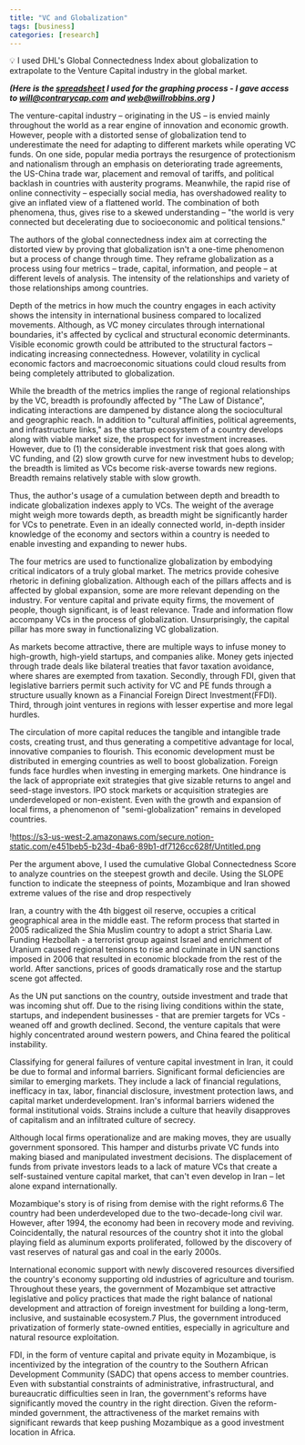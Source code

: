 ```yaml
---
title: "VC and Globalization"
tags: [business]
categories: [research]
---
```


<aside>
💡 I used DHL's Global Connectedness Index about globalization to extrapolate to the Venture Capital industry in the global market.

</aside>

***(Here is the [spreadsheet](https://docs.google.com/spreadsheets/d/1W9slTx1hY4BK7HC6NdAoeVuwZO0c_q0D-QGF9vfSEg0/edit?usp=sharing) I used for the graphing process - I gave access to [will@contrarycap.com](mailto:will@contrarycap.com) and [web@willrobbins.org](mailto:web@willrobbins.org) )*** 

The venture-capital industry – originating in the US – is envied mainly throughout the world as a rear engine of innovation and economic growth. However, people with a distorted sense of globalization tend to underestimate the need for adapting to different markets while operating VC funds. On one side, popular media portrays the resurgence of protectionism and nationalism through an emphasis on deteriorating trade agreements, the US-China trade war, placement and removal of tariffs, and political backlash in countries with austerity programs. Meanwhile, the rapid rise of online connectivity – especially social media, has overshadowed reality to give an inflated view of a flattened world. The combination of both phenomena, thus, gives rise to a skewed understanding – "the world is very connected but decelerating due to socioeconomic and political tensions." 

The authors of the global connectedness index aim at correcting the distorted view by proving that globalization isn't a one-time phenomenon but a process of change through time. They reframe globalization as a process using four metrics – trade, capital, information, and people – at different levels of analysis. The intensity of the relationships and variety of those relationships among countries.

Depth of the metrics in how much the country engages in each activity shows the intensity in international business compared to localized movements. Although, as VC money circulates through international boundaries, it's affected by cyclical and structural economic determinants. Visible economic growth could be attributed to the structural factors – indicating increasing connectedness. However, volatility in cyclical economic factors and macroeconomic situations could cloud results from being completely attributed to globalization.

While the breadth of the metrics implies the range of regional relationships by the VC, breadth is profoundly affected by "The Law of Distance", indicating interactions are dampened by distance along the sociocultural and geographic reach. In addition to "cultural affinities, political agreements, and infrastructure links," as the startup ecosystem of a country develops along with viable market size, the prospect for investment increases. However, due to (1) the considerable investment risk that goes along with VC funding, and (2) slow growth curve for new investment hubs to develop; the breadth is limited as VCs become risk-averse towards new regions. Breadth remains relatively stable with slow growth.

Thus, the author's usage of a cumulation between depth and breadth to indicate globalization indexes apply to VCs. The weight of the average might weigh more towards depth, as breadth might be significantly harder for VCs to penetrate. Even in an ideally connected world, in-depth insider knowledge of the economy and sectors within a country is needed to enable investing and expanding to newer hubs.

The four metrics are used to functionalize globalization by embodying critical indicators of a truly global market. The metrics provide cohesive rhetoric in defining globalization. Although each of the pillars affects and is affected by global expansion, some are more relevant depending on the industry. For venture capital and private equity firms, the movement of people, though significant, is of least relevance. Trade and information flow accompany VCs in the process of globalization. Unsurprisingly, the capital pillar has more sway in functionalizing VC globalization.

As markets become attractive, there are multiple ways to infuse money to high-growth, high-yield startups, and companies alike. Money gets injected through trade deals like bilateral treaties that favor taxation avoidance, where shares are exempted from taxation. Secondly, through FDI, given that legislative barriers permit such activity for VC and PE funds through a structure usually known as a Financial Foreign Direct Investment(FFDI). Third, through joint ventures in regions with lesser expertise and more legal hurdles.

The circulation of more capital reduces the tangible and intangible trade costs, creating trust, and thus generating a competitive advantage for local, innovative companies to flourish. This economic development must be distributed in emerging countries as well to boost globalization. Foreign funds face hurdles when investing in emerging markets. One hindrance is the lack of appropriate exit strategies that give sizable returns to angel and seed-stage investors. IPO stock markets or acquisition strategies are underdeveloped or non-existent. Even with the growth and expansion of local firms, a phenomenon of "semi-globalization" remains in developed countries.

!https://s3-us-west-2.amazonaws.com/secure.notion-static.com/e451beb5-b23d-4ba6-89b1-df7126cc628f/Untitled.png

 

Per the argument above, I used the cumulative Global Connectedness Score to analyze countries on the steepest growth and decile. Using the SLOPE function to indicate the steepness of points, Mozambique and Iran showed extreme values of the rise and drop respectively

Iran, a country with the 4th biggest oil reserve, occupies a critical geographical area in the middle east. The reform process that started in 2005 radicalized the Shia Muslim country to adopt a strict Sharia Law. Funding Hezbollah - a terrorist group against Israel and enrichment of Uranium caused regional tensions to rise and culminate in UN sanctions imposed in 2006 that resulted in economic blockade from the rest of the world. After sanctions, prices of goods dramatically rose and the startup scene got affected.

As the UN put sanctions on the country, outside investment and trade that was incoming shut off. Due to the rising living conditions within the state, startups, and independent businesses - that are premier targets for VCs - weaned off and growth declined. Second, the venture capitals that were highly concentrated around western powers, and China feared the political instability.

Classifying for general failures of venture capital investment in Iran, it could be due to formal and informal barriers. Significant formal deficiencies are similar to emerging markets. They include a lack of financial regulations, inefficacy in tax, labor, financial disclosure, investment protection laws, and capital market underdevelopment. Iran's informal barriers widened the formal institutional voids. Strains include a culture that heavily disapproves of capitalism and an infiltrated culture of secrecy.

Although local firms operationalize and are making moves, they are usually government sponsored. This hamper and disturbs private VC funds into making biased and manipulated investment decisions. The displacement of funds from private investors leads to a lack of mature VCs that create a self-sustained venture capital market, that can't even develop in Iran – let alone expand internationally.

Mozambique's story is of rising from demise with the right reforms.6 The country had been underdeveloped due to the two-decade-long civil war. However, after 1994, the economy had been in recovery mode and reviving. Coincidentally, the natural resources of the country shot it into the global playing field as aluminum exports proliferated, followed by the discovery of vast reserves of natural gas and coal in the early 2000s. 

International economic support with newly discovered resources diversified the country's economy supporting old industries of agriculture and tourism. Throughout these years, the government of Mozambique set attractive legislative and policy practices that made the right balance of national development and attraction of foreign investment for building a long-term, inclusive, and sustainable ecosystem.7 Plus, the government introduced privatization of formerly state-owned entities, especially in agriculture and natural resource exploitation.

FDI, in the form of venture capital and private equity in Mozambique, is incentivized by the integration of the country to the Southern African Development Community (SADC) that opens access to member countries.  Even with substantial constraints of administrative, infrastructural, and bureaucratic difficulties seen in Iran,
the government's reforms have significantly moved the country in the right direction. Given the reform-minded government, the attractiveness of the market remains with significant rewards that keep pushing Mozambique as a good investment location in Africa.